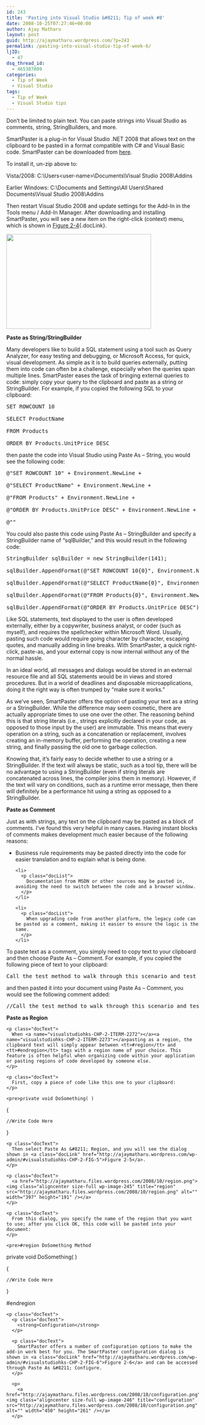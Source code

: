 ```yaml
---
id: 243
title: 'Pasting into Visual Studio &#8211; Tip of week #8'
date: 2008-10-25T07:27:46+00:00
author: Ajay Matharu
layout: post
guid: http://ajaymatharu.wordpress.com/?p=243
permalink: /pasting-into-visual-studio-tip-of-week-6/
ljID:
  - 47
dsq_thread_id:
  - 465387809
categories:
  - Tip of Week
  - Visual Studio
tags:
  - Tip of Week
  - Visual Studio tips
---
```

<p class="docText">
  <span class="docEmphBold">Don&#8217;t be limited to plain text. You can paste strings into Visual Studio as comments, string, StringBuilders, and more</span>.
</p>

<a name="visualstudiohks-CHP-2-ITERM-2260"></a>

<p class="docText">
  SmartPaster is a plug-in for Visual Studio .NET 2008 that allows text on the clipboard to be pasted in a format compatible with C# and Visual Basic code. <a name="visualstudiohks-CHP-2-ITERM-2261"></a>SmartPaster can be downloaded from <a href="http://www.box.net/shared/qn4g3ehvv4" target="_blank">here</a>.
</p>

To install it, un-zip above to:
  
Vista/2008: C:\Users\<user-name>\Documents\Visual Studio 2008\Addins
  
Earlier Windows: C:\Documents and Settings\All Users\Shared Documents\Visual Studio 2008\Addins

Then restart Visual Studio 2008 and update settings for the Add-In in the Tools menu / Add-In Manager. After downloading and installing SmartPaster, you will see a new item on the right-click (context) menu, which is shown in [Figure 2-4](http://ajaymatharu.wordpress.com/wp-admin/#visualstudiohks-CHP-2-FIG-4){.docLink}.

<p class="docText">
  <a href="http://ajaymatharu.files.wordpress.com/2008/10/paster.png"><img class="aligncenter size-full wp-image-244" title="paster" src="http://ajaymatharu.files.wordpress.com/2008/10/paster.png" alt="" width="379" height="248" /></a>
</p>

<p class="docText">
  <strong>Paste as String/StringBuilder</strong>
</p>

<p class="docText">
  Many developers like to build a <a name="visualstudiohks-CHP-2-ITERM-2266"></a><a name="visualstudiohks-CHP-2-ITERM-2267"></a>SQL statement using a tool such as Query Analyzer, for easy testing and debugging, or Microsoft Access, for quick, visual development. As simple as it is to build queries externally, putting them into code can often be a challenge, especially when the queries span multiple lines. SmartPaster eases the task of bringing external queries to code: simply copy your query to the clipboard and paste as a string or StringBuilder. For example, if you copied the following SQL to your clipboard:
</p>

<pre>SET ROWCOUNT 10

SELECT ProductName

FROM Products

ORDER BY Products.UnitPrice DESC</pre>

<p class="docText">
  then paste the code into Visual Studio using Paste As &#8211; String, you would see the following code:
</p>

<pre>@"SET ROWCOUNT 10" + Environment.NewLine +

@"SELECT ProductName" + Environment.NewLine +

@"FROM Products" + Environment.NewLine +

@"ORDER BY Products.UnitPrice DESC" + Environment.NewLine +

@""</pre>

<p class="docText">
  You could also paste this code using Paste As &#8211; StringBuilder and specify a StringBuilder name of &#8220;sqlBuilder,&#8221; and this would result in the following code:
</p>

<pre>StringBuilder sqlBuilder = new StringBuilder(141);

sqlBuilder.AppendFormat(@"SET ROWCOUNT 10{0}", Environment.NewLine);

sqlBuilder.AppendFormat(@"SELECT ProductName{0}", Environment.NewLine);

sqlBuilder.AppendFormat(@"FROM Products{0}", Environment.NewLine);

sqlBuilder.AppendFormat(@"ORDER BY Products.UnitPrice DESC");</pre>

<p class="docText">
  Like SQL statements, text displayed to the user is often developed externally, either by a copywriter, business analyst, or coder (such as myself), and requires the spellchecker within Microsoft Word. Usually, pasting such code would require going character by character, escaping quotes, and manually adding in line breaks. With SmartPaster, a quick right-click, paste-as, and your external copy is now internal without any of the normal hassle.
</p>

<p class="docText">
  In an ideal world, all messages and dialogs would be stored in an external resource file and all SQL statements would be in views and stored procedures. But in a world of deadlines and disposable microapplications, doing it the right way is often trumped by &#8220;make sure it works.&#8221;
</p>

<p class="docText">
  As we&#8217;ve seen, SmartPaster offers the option of pasting your text as a string or a StringBuilder. While the difference may seem cosmetic, there are actually appropriate times to use one over the other. The reasoning behind this is that<a name="visualstudiohks-CHP-2-ITERM-2268"></a> string literals (i.e., strings explicitly declared in your code, as opposed to those input by the user) are immutable. This means that every operation on a string, such as a concatenation or replacement, involves creating an in-memory buffer, performing the operation, creating a new string, and finally passing the old one to garbage collection.
</p>

<p class="docText">
  Knowing that, it&#8217;s fairly easy to decide whether to use a string or a StringBuilder. If the text will always be static, such as a tool tip, there will be no advantage to using a StringBuilder (even if string literals are concatenated across lines, the compiler joins them in memory). However, if the text will vary on conditions, such as a runtime error message, then there will definitely be a performance hit using a string as opposed to a StringBuilder.
</p>

<p class="docText">
  <p class="docText">
    <strong>Paste as Comment</strong>
  </p>
  
  <p class="docText">
    <a name="visualstudiohks-CHP-2-ITERM-2269"></a><a name="visualstudiohks-CHP-2-ITERM-2270"></a><a name="visualstudiohks-CHP-2-ITERM-2271"></a>Just as with strings, any text on the clipboard may be pasted as a block of comments. I&#8217;ve found this very helpful in many cases. Having instant blocks of comments makes development much easier because of the following reasons:
  </p>
  
  <ul>
    <li>
      <p class="docList">
        Business rule requirements may be pasted directly into the code for easier translation and to explain what is being done.
      </p>
    </li>
    
    <li>
      <p class="docList">
        Documentation from MSDN or other sources may be pasted in, avoiding the need to switch between the code and a browser window.
      </p>
    </li>
    
    <li>
      <p class="docList">
        When upgrading code from another platform, the legacy code can be pasted as a comment, making it easier to ensure the logic is the same.
      </p>
    </li>
  </ul>
  
  <p class="docText">
    To paste text as a comment, you simply need to copy text to your clipboard and then choose Paste As &#8211; Comment. For example, if you copied the following piece of text to your clipboard:
  </p>
  
  <pre>Call the test method to walk through this scenario and test every part.</pre>
  
  <p class="docText">
    and then pasted it into your document using Paste As &#8211; Comment, you would see the following comment added:
  </p>
  
  <pre>//Call the test method to walk through this scenario and test every part.</pre>
  
  <p class="docText">
    <p class="docText">
      <strong>Paste as Region</strong>
    </p>
    
    <p class="docText">
      When <a name="visualstudiohks-CHP-2-ITERM-2272"></a><a name="visualstudiohks-CHP-2-ITERM-2273"></a>pasting as a region, the clipboard text will simply appear between <tt>#region</tt> and <tt>#endregion</tt> tags with a region name of your choice. This feature is often helpful when organizing code within your application or pasting regions of code developed by someone else.
    </p>
    
    <p class="docText">
      First, copy a piece of code like this one to your clipboard:
    </p>
    
    <pre>private void DoSomething( )

{

    //Write Code Here

}</pre>
    
    <p class="docText">
      Then select Paste As &#8211; Region, and you will see the dialog shown in <a class="docLink" href="http://ajaymatharu.wordpress.com/wp-admin/#visualstudiohks-CHP-2-FIG-5">Figure 2-5</a>.
    </p>
    
    <p class="docText">
      <a href="http://ajaymatharu.files.wordpress.com/2008/10/region.png"><img class="aligncenter size-full wp-image-245" title="region" src="http://ajaymatharu.files.wordpress.com/2008/10/region.png" alt="" width="397" height="191" /></a>
    </p>
    
    <p class="docText">
      From this dialog, you specify the name of the region that you want to use; after you click OK, this code will be pasted into your document:
    </p>
    
    <pre>#region DoSomething Method

private void DoSomething( )

{

    //Write Code Here

}

#endregion</pre>
    
    <p class="docText">
      <p class="docText">
        <strong>Configuration</strong>
      </p>
      
      <p class="docText">
        SmartPaster offers a number of configuration options to make the add-in work best for you. The SmartPaster configuration dialog is shown in <a class="docLink" href="http://ajaymatharu.wordpress.com/wp-admin/#visualstudiohks-CHP-2-FIG-6">Figure 2-6</a> and can be accessed through Paste As &#8211; Configure.
      </p>
      
      <p>
        <a href="http://ajaymatharu.files.wordpress.com/2008/10/configuration.png"><img class="aligncenter size-full wp-image-246" title="configuration" src="http://ajaymatharu.files.wordpress.com/2008/10/configuration.png" alt="" width="450" height="261" /></a>
      </p>